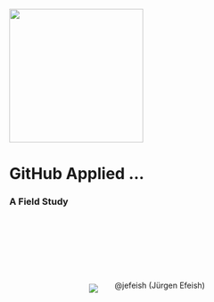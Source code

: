 
<br><br><br>
<img width="240px" src="images/moon-red1-600.png">

# GitHub Applied ...

### A Field Study

<br><br><br><br><br><br>

<div style="display: flex; align-items: center; justify-content: center">

<div><img src="images/jefeish.png" /></div>
<div style="padding:0px 10px 10px 30px">@jefeish (Jürgen Efeish)</div>

</div>
